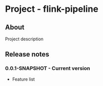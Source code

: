 # Project - flink-pipeline

## About

Project description

## Release notes

### 0.0.1-SNAPSHOT - Current version

* Feature list